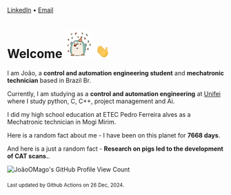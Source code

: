 [LinkedIn](https://www.linkedin.com/in/joão-pedro-gozzoli-b95641301/) &bull;
[Email](joaopedrogozzoli@gmail.com)

# Welcome <img src="happy.gif" height="64px" /> <img src="wave.gif" height="32px" />

I am João, a  **control and automation engineering student** and **mechatronic technician** based in Brazil Br.

Currently, I am studying as a **control and automation engineering** at [Unifei](https://unifei.edu.br) where I study python, C, C++, project management and Ai.

I did my high school education at ETEC Pedro Ferreira alves as a Mechatronic technician in Mogi Mirim.

Here is a random fact about me - I have been on this planet for **7668 days**.

And here is a just a random fact -  **Research on pigs led to the development of CAT scans.**.

![JoãoOMago's GitHub Profile View Count](https://komarev.com/ghpvc/?username=JoaoOMago)

<sub>Last updated by Github Actions on 26 Dec, 2024.</sub>
